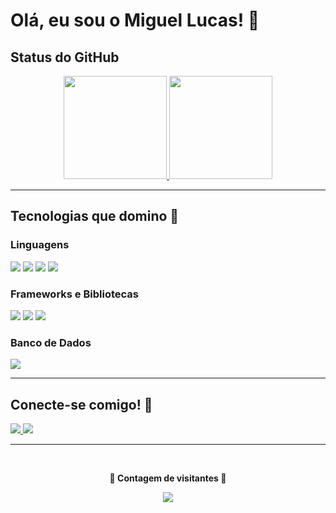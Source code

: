 # Olá, eu sou o Miguel Lucas! 👋

## Status do GitHub

<div align="center">
    <a href="https://github.com/MiguelLucasSantoss">
        <img height="165" src="https://github-readme-stats.vercel.app/api?username=MiguelLucasSantoss&show_icons=true&theme=moltack&include_all_commits=true&count_private=true"/>
        <img height="165" src="https://github-readme-stats.vercel.app/api/top-langs/?username=MiguelLucasSantoss&layout=compact&langs_count=10&theme=moltack"/>
    </a>
</div>

---

## Tecnologias que domino 🚀

### Linguagens

<p>
    <img src="https://img.shields.io/badge/-JavaScript-F7DF1E?style=for-the-badge&logo=javascript&logoColor=black" />
    <img src="https://img.shields.io/badge/-Python-3776AB?style=for-the-badge&logo=python&logoColor=white" />
    <img src="https://img.shields.io/badge/HTML5-E34F26?style=for-the-badge&logo=html5&logoColor=white" />
    <img src="https://img.shields.io/badge/CSS3-1572B6?style=for-the-badge&logo=css3&logoColor=white" />
</p>

### Frameworks e Bibliotecas

<p>
    <img src="https://img.shields.io/badge/-React-61DAFB?style=for-the-badge&logo=react&logoColor=black" />
    <img src="https://img.shields.io/badge/Bootstrap-563D7C?style=for-the-badge&logo=bootstrap&logoColor=white" />
    <img src="https://img.shields.io/badge/Node%20js-339933?style=for-the-badge&logo=nodedotjs&logoColor=white" />
</p>

### Banco de Dados

<p>
    <img src="https://img.shields.io/badge/PostgreSQL-316192?style=for-the-badge&logo=postgresql&logoColor=white" />
</p>

---

## Conecte-se comigo! 💬

<p>
    <a href="https://www.instagram.com/MiguelLucas/">
        <img src="https://img.shields.io/badge/-Instagram-e1306c?style=for-the-badge&logo=instagram&logoColor=white" />
    </a>
    <a href="https://www.linkedin.com/in/MiguelLucas/">
        <img src="https://img.shields.io/badge/-LinkedIn-0077b5?style=for-the-badge&logo=linkedin&logoColor=white" />
    </a>
</p>

---

<div align="center">
    <br><p align="center"><b>👀 Contagem de visitantes 👀</b></p>  
    <p align="center"><img align="center" src="https://profile-counter.glitch.me/{MiguelLucasSantoss}/count.svg" /></p> 
    <br>
</div>
